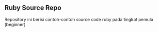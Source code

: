 Ruby Source Repo
---------------------
Repository ini berisi contoh-contoh source code ruby pada tingkat pemula (beginner)